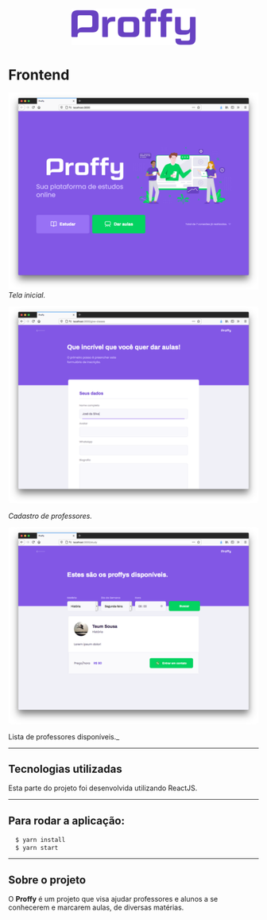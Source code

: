 <p align="center">
    <img alt="Proffy" src="../.github/logo.svg" width="250px" />
</p>

# Frontend

![Tela](../.github/frontend-home.png)
_Tela inicial._

<img alt="Cadastro" src="../.github/frontend-form.png" style="border-radius: 5px" />

_Cadastro de professores._

<img alt="Cadastro" src="../.github/frontend-list.png" style="border-radius: 5px" />

Lista de professores disponíveis.\_

---

## Tecnologias utilizadas

Esta parte do projeto foi desenvolvida utilizando ReactJS.

---

## Para rodar a aplicação:

```shell
  $ yarn install
  $ yarn start
```

---

## Sobre o projeto

O **Proffy** é um projeto que visa ajudar professores e alunos a se conhecerem e marcarem aulas, de diversas matérias.
